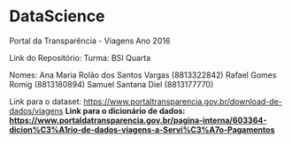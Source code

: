 # DataScience
Portal da Transparência - Viagens Ano 2016

Link do Repositório:
Turma: BSI Quarta

Nomes: 
Ana Maria Rolão dos Santos Vargas (8813322842)
Rafael Gomes Romig (8813180894)
Samuel Santana Diel (8813177770)

Link para o dataset: https://www.portaltransparencia.gov.br/download-de-dados/viagens
<b>Link para o dicionário de dados: https://www.portaldatransparencia.gov.br/pagina-interna/603364-dicion%C3%A1rio-de-dados-viagens-a-Servi%C3%A7o-Pagamentos
